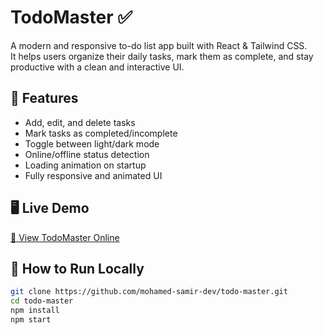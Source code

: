 # TodoMaster ✅

A modern and responsive to-do list app built with React & Tailwind CSS.  
It helps users organize their daily tasks, mark them as complete, and stay productive with a clean and interactive UI.

## 🚀 Features

- Add, edit, and delete tasks
- Mark tasks as completed/incomplete
- Toggle between light/dark mode
- Online/offline status detection
- Loading animation on startup
- Fully responsive and animated UI

## 🖥️ Live Demo

[🔗 View TodoMaster Online](https://your-vercel-link.vercel.app/)

## 🧪 How to Run Locally

```bash
git clone https://github.com/mohamed-samir-dev/todo-master.git
cd todo-master
npm install
npm start
```
